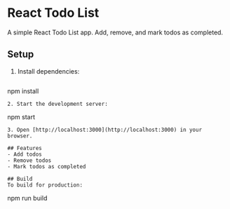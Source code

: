 # React Todo List

A simple React Todo List app. Add, remove, and mark todos as completed.

## Setup

1. Install dependencies:
   ```
npm install
   ```
2. Start the development server:
   ```
npm start
   ```
3. Open [http://localhost:3000](http://localhost:3000) in your browser.

## Features
- Add todos
- Remove todos
- Mark todos as completed

## Build
To build for production:
```
npm run build
```
